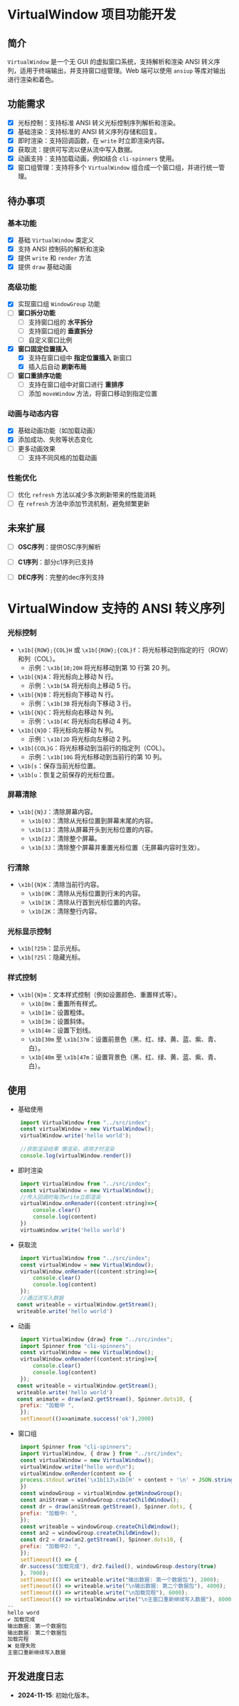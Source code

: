# VirtualWindow 项目功能开发

## 简介
`VirtualWindow` 是一个无 GUI 的虚拟窗口系统，支持解析和渲染 ANSI 转义序列，适用于终端输出，并支持窗口组管理。Web 端可以使用 `ansiup` 等库对输出进行渲染和着色。

## 功能需求

- [x] 光标控制：支持标准 ANSI 转义光标控制序列解析和渲染。
- [x] 基础渲染：支持标准的 ANSI 转义序列存储和回复。
- [x] 即时渲染：支持回调函数，在 `write` 时立即渲染内容。
- [x] 获取流：提供可写流以便从流中写入数据。
- [x] 动画支持：支持加载动画，例如结合 `cli-spinners` 使用。
- [x] 窗口组管理：支持将多个 `VirtualWindow` 组合成一个窗口组，并进行统一管理。

## 待办事项

### 基本功能
- [x] 基础 `VirtualWindow` 类定义
- [x] 支持 ANSI 控制码的解析和渲染
- [x] 提供 `write` 和 `render` 方法
- [x] 提供 `draw` 基础动画

### 高级功能
- [x] 实现窗口组 `WindowGroup` 功能
- [ ] **窗口拆分功能**
  - [ ] 支持窗口组的 **水平拆分**
  - [ ] 支持窗口组的 **垂直拆分**
  - [ ] 自定义窗口比例

- [x] **窗口固定位置插入**
  - [x] 支持在窗口组中 **指定位置插入** 新窗口
  - [x] 插入后自动 **刷新布局**

- [ ] **窗口重排序功能**
  - [ ] 支持在窗口组中对窗口进行 **重排序**
  - [ ] 添加 `moveWindow` 方法，将窗口移动到指定位置

### 动画与动态内容
- [x] 基础动画功能（如加载动画）
- [x] 添加成功、失败等状态变化
- [ ] 更多动画效果
  - [ ] 支持不同风格的加载动画

### 性能优化
- [ ] 优化 `refresh` 方法以减少多次刷新带来的性能消耗
- [ ] 在 `refresh` 方法中添加节流机制，避免频繁更新

## 未来扩展

- [ ] **OSC序列**：提供OSC序列解析
- [ ] **C1序列**：部分c1序列已支持
- [ ] **DEC序列**：完整的dec序列支持


# VirtualWindow 支持的 ANSI 转义序列

### 光标控制

- `\x1b[{ROW};{COL}H` 或 `\x1b[{ROW};{COL}f`：将光标移动到指定的行（ROW）和列（COL）。
  - 示例：`\x1b[10;20H` 将光标移动到第 10 行第 20 列。
- `\x1b[{N}A`：将光标向上移动 N 行。
  - 示例：`\x1b[5A` 将光标向上移动 5 行。
- `\x1b[{N}B`：将光标向下移动 N 行。
  - 示例：`\x1b[3B` 将光标向下移动 3 行。
- `\x1b[{N}C`：将光标向右移动 N 列。
  - 示例：`\x1b[4C` 将光标向右移动 4 列。
- `\x1b[{N}D`：将光标向左移动 N 列。
  - 示例：`\x1b[2D` 将光标向左移动 2 列。
- `\x1b[{COL}G`：将光标移动到当前行的指定列（COL）。
  - 示例：`\x1b[10G` 将光标移动到当前行的第 10 列。
- `\x1b[s`：保存当前光标位置。
- `\x1b[u`：恢复之前保存的光标位置。

### 屏幕清除

- `\x1b[{N}J`：清除屏幕内容。
  - `\x1b[0J`：清除从光标位置到屏幕末尾的内容。
  - `\x1b[1J`：清除从屏幕开头到光标位置的内容。
  - `\x1b[2J`：清除整个屏幕。
  - `\x1b[3J`：清除整个屏幕并重置光标位置（无屏幕内容时生效）。

### 行清除

- `\x1b[{N}K`：清除当前行内容。
  - `\x1b[0K`：清除从光标位置到行末的内容。
  - `\x1b[1K`：清除从行首到光标位置的内容。
  - `\x1b[2K`：清除整行内容。

### 光标显示控制

- `\x1b[?25h`：显示光标。
- `\x1b[?25l`：隐藏光标。

### 样式控制

- `\x1b[{N}m`：文本样式控制（例如设置颜色、重置样式等）。
  - `\x1b[0m`：重置所有样式。
  - `\x1b[1m`：设置粗体。
  - `\x1b[3m`：设置斜体。
  - `\x1b[4m`：设置下划线。
  - `\x1b[30m` 至 `\x1b[37m`：设置前景色（黑、红、绿、黄、蓝、紫、青、白）。
  - `\x1b[40m` 至 `\x1b[47m`：设置背景色（黑、红、绿、黄、蓝、紫、青、白）。


## 使用
* 基础使用
```javascript
    import VirtualWindow from "../src/index";
    const virtualWindow = new VirtualWindow();
    virtualWindow.write('hello world');
    
    //获取渲染结果 懒渲染，调用才时渲染
    console.log(virtualWindow.render())
```
* 即时渲染
```javascript
    import VirtualWindow from "../src/index";
    const virtualWindow = new VirtualWindow();
    //传入回调时每次write立即渲染
    virtualWindow.onRenader((content:string)=>{
        console.clear()
        console.log(content)
    })
    virtuaWindow.write('hello world')
```
* 获取流
```javascript
    import VirtualWindow from "../src/index";
    const virtualWindow = new VirtualWindow();
    virtualWindow.onRenader((content:string)=>{
        console.clear()
        console.log(content)
    });
    //通过流写入数据
   const writeable = virtualWindow.getStream();
   writeable.write('hello world')
```
* 动画
```javascript
    import VirtualWindow {draw} from "../src/index";
    import Spinner from "cli-spinners";
    const virtualWindow = new VirtualWindow();
    virtualWindow.onRenader((content:string)=>{
        console.clear()
        console.log(content)
    });
   const writeable = virtualWindow.getStream();
   writeable.write('hello world')
   const animate = draw(an2.getStream(), Spinner.dots10, {
    prefix: "加载中 ",
    });
    setTimeout(()=>animate.success('ok'),2000)
```
* 窗口组
```javascript
    import Spinner from "cli-spinners";
    import VirtualWindow, { draw } from "../src/index"; 
    const virtualWindow = new VirtualWindow();
    virtualWindow.write("hello word\n");
    virtualWindow.onRender(content => {
    process.stdout.write('\x1b[1J\x1b[H' + content + '\n' + JSON.stringify(virtualWindow.getCursor()))
    })
    const windowGroup = virtualWindow.getWindowGroup();
    const aniStream = windowGroup.createChildWindow();
    const dr = draw(aniStream.getStream(), Spinner.dots, {
    prefix: "加载中: ",
    });
    const writeable = windowGroup.createChildWindow();
    const an2 = windowGroup.createChildWindow();
    const dr2 = draw(an2.getStream(), Spinner.dots10, {
    prefix: "加载中2: ",
    });
    setTimeout(() => {
    dr.success("加载完成"), dr2.failed(), windowGroup.destory(true)
    }, 7000);
    setTimeout(() => writeable.write("输出数据: 第一个数据包"), 2000);
    setTimeout(() => writeable.write("\n输出数据: 第二个数据包"), 4000);
    setTimeout(() => writeable.write("\n加载完程"), 6000);
    setTimeout(() => virtualWindow.write("\n主窗口重新继续写入数据"), 8000);
--
hello word
✔️ 加载完成
输出数据: 第一个数据包
输出数据: 第二个数据包
加载完程
❌ 处理失败
主窗口重新继续写入数据   
```

## 开发进度日志

- **2024-11-15**: 初始化版本。
